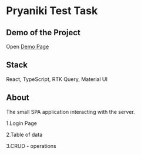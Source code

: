 # Pryaniki Test Task

## Demo of the Project

Open [Demo Page](https://must4ch3z.github.io/Pryaniki/)

## Stack

React, TypeScript, RTK Query, Material UI

## About

The small SPA application interacting with the server.

1.Login Page

2.Table of data

3.CRUD - operations